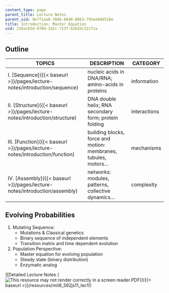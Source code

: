 ```yaml
---
content_type: page
parent_title: Lecture Notes
parent_uid: 9e7f1aa8-38db-6648-8063-791ee60d518e
title: Introduction; Master Equation
uid: 216ac03d-978d-1d2c-7137-b2b2dc3217ca
---
```


Outline
-------

| TOPICS | DESCRIPTION | CATEGORY |
| --- | --- | --- |
| I. [Sequence]({{< baseurl >}}/pages/lecture-notes/introduction/sequence) | nucleic acids in DNA/RNA; amino-acids in proteins | information |
| II. [Structure]({{< baseurl >}}/pages/lecture-notes/introduction/structure) | DNA double helix; RNA secondary form; protein folding | interactions |
| III. [Function]({{< baseurl >}}/pages/lecture-notes/introduction/function) | building blocks, force and motion: membranes, tubules, motors… | mechanisms |
| IV. [Assembly]({{< baseurl >}}/pages/lecture-notes/introduction/assembly) | networks: modules, patterns, collective dynamics… | complexity 

Evolving Probabilities
----------------------

1.  Mutating Sequence:
    *   Mutations & Classical genetics
    *   Binary sequence of independent elements
    *   Transition matrix and time dependent evolution
2.  Population Perspective:
    *   Master equation for evolving population
    *   Steady state (binary distribution)
    *   Enzymatic analog

([Detailed Lecture Notes (![This resource may not render correctly in a screen reader.](/images/inacessible.gif)PDF)]({{< baseurl >}}/resources/mit8_592js11_lec1))